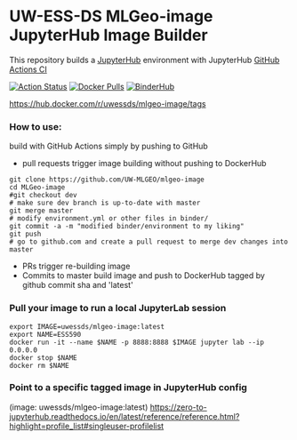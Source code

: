 # UW-ESS-DS MLGeo-image JupyterHub Image Builder

This repository builds a [JupyterHub](https://jupyter.org/hub) environment with JupyterHub [GitHub Actions CI](https://github.com/jupyterhub/repo2docker-action)

[![Action Status](https://github.com/UW-MLGEO/MLGeo-image/workflows/CI/badge.svg)](https://github.com/UW-MLGEO/MLGeo-image/actions)
[![Docker Pulls](https://img.shields.io/docker/pulls/uwessds/mlgeo-image)](https://hub.docker.com/r/uwessds/mlgeo-image/tags)
[![BinderHub](https://mybinder.org/badge_logo.svg)](https://mybinder.org/v2/gh/UW-ESS-DS/MLGeo-image/main?urlpath=lab)  

https://hub.docker.com/r/uwessds/mlgeo-image/tags

### How to use:

build with GitHub Actions simply by pushing to GitHub

* pull requests trigger image building without pushing to DockerHub
```
git clone https://github.com/UW-MLGEO/mlgeo-image
cd MLGeo-image
#git checkout dev
# make sure dev branch is up-to-date with master
git merge master
# modify environment.yml or other files in binder/
git commit -a -m "modified binder/environment to my liking"
git push
# go to github.com and create a pull request to merge dev changes into master
```
* PRs trigger re-building image
* Commits to master build image and push to DockerHub tagged by github commit sha and 'latest'

### Pull your image to run a local JupyterLab session
```
export IMAGE=uwessds/mlgeo-image:latest
export NAME=ESS590
docker run -it --name $NAME -p 8888:8888 $IMAGE jupyter lab --ip 0.0.0.0
docker stop $NAME
docker rm $NAME
```

### Point to a specific tagged image in JupyterHub config
(image: uwessds/mlgeo-image:latest)
https://zero-to-jupyterhub.readthedocs.io/en/latest/reference/reference.html?highlight=profile_list#singleuser-profilelist
